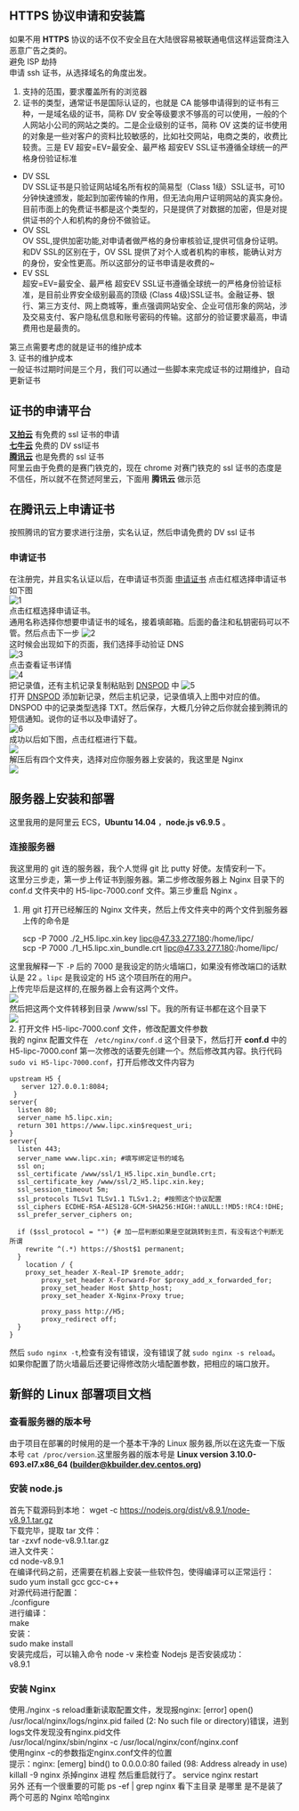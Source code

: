 ## HTTPS 协议申请和安装篇
如果不用 **HTTPS** 协议的话不仅不安全且在大陆很容易被联通电信这样运营商注入恶意广告之类的。    
避免 ISP 劫持    
申请 ssh 证书，从选择域名的角度出发。   
1. 支持的范围，要求覆盖所有的浏览器   
2. 证书的类型，通常证书是国际认证的，也就是 CA 能够申请得到的证书有三种，一是域名级的证书，简称 DV 安全等级要求不够高的可以使用，一般的个人网站小公司的网站之类的。二是企业级别的证书，简称 OV 这类的证书使用的对象是一些对客户的资料比较敏感的，比如社交网站，电商之类的，收费比较贵。三是 EV 超安=EV=最安全、最严格 超安EV SSL证书遵循全球统一的严格身份验证标准       
          
-  DV SSL   
DV SSL证书是只验证网站域名所有权的简易型（Class 1级）SSL证书，可10分钟快速颁发，能起到加密传输的作用，但无法向用户证明网站的真实身份。目前市面上的免费证书都是这个类型的，只是提供了对数据的加密，但是对提供证书的个人和机构的身份不做验证。    
- OV SSL   
OV SSL,提供加密功能,对申请者做严格的身份审核验证,提供可信身份证明。和DV SSL的区别在于，OV SSL 提供了对个人或者机构的审核，能确认对方的身份，安全性更高。所以这部分的证书申请是收费的~     
- EV SSL   
超安=EV=最安全、最严格 超安EV SSL证书遵循全球统一的严格身份验证标准，是目前业界安全级别最高的顶级 (Class 4级)SSL证书。金融证券、银行、第三方支付、网上商城等，重点强调网站安全、企业可信形象的网站，涉及交易支付、客户隐私信息和账号密码的传输。这部分的验证要求最高，申请费用也是最贵的。  

第三点需要考虑的就是证书的维护成本   
3. 证书的维护成本    
一般证书过期时间是三个月，我们可以通过一些脚本来完成证书的过期维护，自动更新证书    


## 证书的申请平台   
**[又拍云](https://www.upyun.com/)**
有免费的 ssl 证书的申请    
**[七牛云](https://portal.qiniu.com/certificate/apply)** 免费的 DV ssl证书     
**[腾讯云](https://console.cloud.tencent.com/ssl?apply=1)**  也是免费的 ssl 证书    
阿里云由于免费的是赛门铁克的，现在 chrome 对赛门铁克的 ssl 证书的态度是不信任，所以就不在赘述阿里云，下面用 **腾讯云** 做示范
## 在腾讯云上申请证书    
按照腾讯的官方要求进行注册，实名认证，然后申请免费的 DV ssl 证书    
### 申请证书   
在注册完，并且实名认证以后，在申请证书页面 [申请证书](https://console.cloud.tencent.com/ssl) 点击红框选择申请证书     
如下图    
![1](http://i.imgur.com/RYfaMkw.png)   
点击红框选择申请证书。       
通用名称选择你想要申请证书的域名，接着填邮箱。后面的备注和私钥密码可以不管。然后点击下一步
![2](http://i.imgur.com/LTuEGsH.png)      
这时候会出现如下的页面，我们选择手动验证 DNS        
![3](http://i.imgur.com/5D8NeCx.png)     
点击查看证书详情    
![4](http://i.imgur.com/oTe4uzf.png)        
把记录值，还有主机记录复制粘贴到  [DNSPOD](https://www.dnspod.cn/console/dns) 中
![5](http://i.imgur.com/LDwD2d8.png)     
打开 [DNSPOD](https://www.dnspod.cn/console/dns) 添加新记录，然后主机记录，记录值填入上图中对应的值。DNSPOD 中的记录类型选择 TXT。然后保存，大概几分钟之后你就会接到腾讯的短信通知。说你的证书以及申请好了。   
![6](http://i.imgur.com/CxGUANV.png)        
成功以后如下图，点击红框进行下载。   
![](http://i.imgur.com/6djEBFb.png)     
解压后有四个文件夹，选择对应你服务器上安装的，我这里是 Nginx   
![](http://i.imgur.com/NSeMtXv.png)       

## 服务器上安装和部署    
这里我用的是阿里云 ECS，**Ubuntu 14.04** ，**node.js  v6.9.5** 。     
### 连接服务器   
我这里用的 git 连的服务器，我个人觉得 git 比 putty 好使。友情安利一下。   
这里分三步走，第一步上传证书到服务器。第二步修改服务器上 Nginx 目录下的 conf.d 文件夹中的 H5-lipc-7000.conf 文件。第三步重启 Nginx 。    
1. 用 git 打开已经解压的 Nginx 文件夹，然后上传文件夹中的两个文件到服务器上传的命令是        

	scp -P 7000 ./2_H5.lipc.xin.key lipc@47.33.277.180:/home/lipc/    
	scp -P 7000 ./1_H5.lipc.xin_bundle.crt lipc@47.33.277.180:/home/lipc/        
    
 这里我解释一下 `-P` 后的 7000 是我设定的防火墙端口，如果没有修改端口的话默认是 22 。`lipc` 是我设定的 H5 这个项目所在的用户。   
上传完毕后是这样的,在服务器上会有这两个文件。     
 ![](http://i.imgur.com/eVAmvPn.png)    
然后把这两个文件转移到目录 /www/ssl 下。我的所有证书都在这个目录下   
![](http://i.imgur.com/qOBRsYi.png)    
2. 打开文件 H5-lipc-7000.conf 文件，修改配置文件参数    
我的 nginx 配置文件在 ` /etc/nginx/conf.d` 这个目录下，然后打开 **conf.d** 中的 H5-lipc-7000.conf 第一次修改的话要先创建一个。然后修改其内容。执行代码 `sudo vi H5-lipc-7000.conf`，打开后修改文件内容为    
    
	upstream H5 {
	   server 127.0.0.1:8084;
	 }
	server{
	  listen 80;
	  server_name h5.lipc.xin;
	  return 301 https://www.lipc.xin$request_uri;
	}
	server{
	  listen 443;
	  server_name www.lipc.xin; #填写绑定证书的域名
	  ssl on;
	  ssl_certificate /www/ssl/1_H5.lipc.xin_bundle.crt;
	  ssl_certificate_key /www/ssl/2_H5.lipc.xin.key;
	  ssl_session_timeout 5m;
	  ssl_protocols TLSv1 TLSv1.1 TLSv1.2; #按照这个协议配置
	  ssl_ciphers ECDHE-RSA-AES128-GCM-SHA256:HIGH:!aNULL:!MD5:!RC4:!DHE;
	  ssl_prefer_server_ciphers on;
	
	  if ($ssl_protocol = "") {# 加一层判断如果是空就跳转到主页，有没有这个判断无所谓
	    rewrite ^(.*) https://$host$1 permanent;
	  }
	    location / {
	    proxy_set_header X-Real-IP $remote_addr;
	        proxy_set_header X-Forward-For $proxy_add_x_forwarded_for;
	        proxy_set_header Host $http_host;
	        proxy_set_header X-Nginx-Proxy true;
	
	        proxy_pass http://H5;
	        proxy_redirect off;
	  }
	}     
    
然后 `sudo nginx -t`,检查有没有错误，没有错误了就 `sudo nginx -s reload`。    
如果你配置了防火墙最后还要记得修改防火墙配置参数，把相应的端口放开。
## 新鲜的 Linux 部署项目文档
### 查看服务器的版本号
由于项目在部署的时候用的是一个基本干净的 Linux 服务器,所以在这先查一下版本号 `cat /proc/version`.这里服务器的版本号是 **Linux version 3.10.0-693.el7.x86_64 (builder@kbuilder.dev.centos.org)**
### 安装 node.js
首先下载源码到本地：
wget -c https://nodejs.org/dist/v8.9.1/node-v8.9.1.tar.gz   
下载完毕，提取 tar 文件：    
tar -zxvf node-v8.9.1.tar.gz   
进入文件夹：   
cd node-v8.9.1   
在编译代码之前，还需要在机器上安装一些软件包，使得编译可以正常运行：   
sudo yum install gcc gcc-c++    
对源代码进行配置：    
./configure    
进行编译：    
make    
安装：    
sudo make install    
安装完成后，可以输入命令 node -v 来检查 Nodejs 是否安装成功：    
v8.9.1    
### 安装 Nginx
使用./nginx -s reload重新读取配置文件，发现报nginx: [error] open() /usr/local/nginx/logs/nginx.pid failed (2: No such file or directory)错误，进到logs文件发现没有nginx.pid文件     
/usr/local/nginx/sbin/nginx -c /usr/local/nginx/conf/nginx.conf   
使用nginx -c的参数指定nginx.conf文件的位置     
提示：nginx: [emerg] bind() to 0.0.0.0:80 failed (98: Address already in use)   
killall -9 nginx 杀掉nginx 进程 然后重启就行了。 service nginx restart       
另外 还有一个很重要的可能  ps  -ef | grep nginx 看下主目录 是哪里 是不是装了两个可恶的 Nginx 哈哈nginx     







































